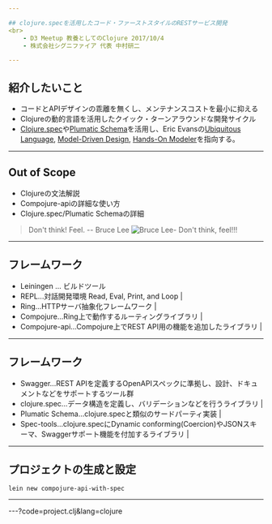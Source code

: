 ```yaml
---

## clojure.specを活用したコード・ファーストスタイルのRESTサービス開発
<br>
	- D3 Meetup 教養としてのClojure 2017/10/4
	- 株式会社シグニファイア 代表 中村研二

---
```


## 紹介したいこと

* コードとAPIデザインの乖離を無くし、メンテナンスコストを最小に抑える
* Clojureの動的言語を活用したクイック・ターンアラウンドな開発サイクル
* [Clojure.spec](https://www.thoughtworks.com/radar/tools/clojure-spec)や[Plumatic Schema](https://github.com/plumatic/schema)を活用し、Eric Evansの[Ubiquitous Language](https://www.ogis-ri.co.jp/otc/hiroba/technical/DDDEssence/chap1.html#UbiquitousLanguage), [Model-Driven Design](https://www.ogis-ri.co.jp/otc/hiroba/technical/DDDEssence/chap1.html#ModelDrivenDesign), [Hands-On Modeler](https://www.ogis-ri.co.jp/otc/hiroba/technical/DDDEssence/chap1.html#HandsOnModeler)を指向する。

---

## Out of Scope

* Clojureの文法解説
* Compojure-apiの詳細な使い方
* Clojure.spec/Plumatic Schemaの詳細

> Don't think! Feel. -- Bruce Lee
![Bruce Lee- Don't think, feel!!!](https://i.makeagif.com/media/11-28-2015/I2ALwE.gif)

---

## フレームワーク

- Leiningen ... ビルドツール 
- REPL...対話開発環境 Read, Eval, Print, and Loop |
- Ring...HTTPサーバ抽象化フレームワーク |
- Compojure...Ring上で動作するルーティングライブラリ |
- Compojure-api...Compojure上でREST API用の機能を追加したライブラリ |

---

## フレームワーク

- Swagger...REST APIを定義するOpenAPIスペックに準拠し、設計、ドキュメントなどをサポートするツール群
- clojure.spec...データ構造を定義し、バリデーションなどを行うライブラリ |
- Plumatic Schema...clojure.specと類似のサードパーティ実装 |
- Spec-tools...clojure.specにDynamic conforming(Coercion)やJSONスキーマ、Swaggerサポート機能を付加するライブラリ |

---

## プロジェクトの生成と設定

```
lein new compojure-api-with-spec
```

---

---?code=project.clj&lang=clojure


